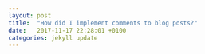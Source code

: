 ```yaml
---
layout: post
title:  "How did I implement comments to blog posts?"
date:   2017-11-17 22:28:01 +0100
categories: jekyll update
---
```


